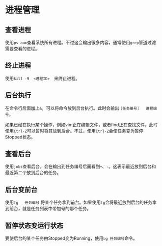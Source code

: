 # 进程管理

## 查看进程

使用`ps aux`查看系统所有进程。不过这会输出很多内容，通常使用`grep`管道过滤需要查看的进程。

## 终止进程
	
使用`kill -9  <进程ID>  `来终止进程。

## 后台执行

在命令行后面加上`&`，可以将命令放到后台执行。此时会输出   `[任务编号]   进程编号`。

如果已经在执行某个操作，例如vim正在编辑文件，或者find正在查找文件，此时使用`Ctrl-Z`可以暂时将其放到后台。不过，使用`Ctrl-Z`会使任务变为暂停Stopped状态。

## 查看后台

使用`jobs`查看后台。会在输出到任务编号后面看到`+`、`-`。这表示最近放到后台和最近第二个放到后台的任务。

## 后台变前台

使用`fg   任务编号` 将某个任务拿到前台。如果使用`fg`会将最近放到后台的任务拿到前台，就是任务列表中带加号的那个任务。

## 暂停状态变运行状态

要使后台的某个任务由Stopped变为Running，使用`bg 任务编号`命令。
